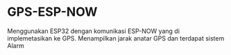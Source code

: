# GPS-ESP-NOW
Menggunakan ESP32 dengan komunikasi ESP-NOW yang di implemetasikan ke GPS. Menampilkan jarak anatar GPS dan terdapat sistem Alarm 
